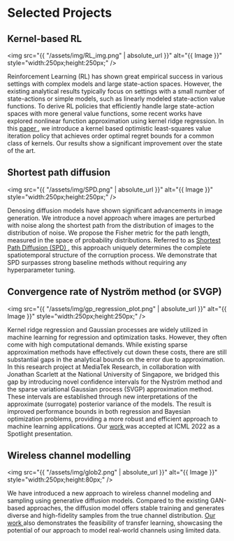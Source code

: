 # Selected Projects


## Kernel-based RL

<img src="{{ "/assets/img/RL_img.png" | absolute_url }}" alt="{{ Image }}"  style="width:250px;height:250px;" />

Reinforcement Learning (RL) has shown great empirical success in various settings with complex models and large state-action spaces. However, the existing analytical results typically focus on settings with a small number of state-actions or simple models, such as linearly modeled state-action value functions. To derive RL policies that efficiently handle large state-action spaces with more general value functions, some recent works have explored nonlinear function approximation using kernel ridge regression. In this <a href="https://arxiv.org/abs/2306.07745" target="_blank" rel="noopener"> paper </a>, we introduce a kernel based optimistic least-squares value iteration policy that achieves order optimal regret bounds for a common class of kernels. Our results show a significant improvement over the state of the art.


## Shortest path diffusion

<img src="{{ "/assets/img/SPD.png" | absolute_url }}" alt="{{ Image }}"  style="width:250px;height:250px;" />

Denosing diffusion models have shown significant advancements in image generation. We introduce a novel approach where images are perturbed with noise along the shortest path from the distribution of images to the distribution of noise. We propose the Fisher metric for the path length, measured in the space of probability distributions. Referred to as <a href="https://arxiv.org/abs/2306.00501" target="_blank" rel="noopener"> Shortest Path Diffusion (SPD) </a>, this approach uniquely determines the complete spatiotemporal structure of the corruption process. We demonstrate that SPD surpasses strong baseline methods without requiring any hyperparameter tuning. 


## Convergence rate of Nyström method (or SVGP)

<img src="{{ "/assets/img/gp_regression_plot.png" | absolute_url }}" alt="{{ Image }}"  style="width:250px;height:250px;" />

Kernel ridge regression and Gaussian processes are widely utilized in machine learning for regression and optimization tasks. However, they often come with high computational demands. While existing sparse approximation methods have effectively cut down these costs, there are still substantial gaps in the analytical bounds on the error due to approximation. In this research project at MediaTek Research, in collaboration with Jonathan Scarlett at the National University of Singapore, we bridged this gap by introducing novel confidence intervals for the Nyström method and the sparse variational Gaussian process (SVGP) approximation method. These intervals are established through new interpretations of the approximate (surrogate) posterior variance of the models. The result is improved performance bounds in both regression and Bayesian optimization problems, providing a more robust and efficient approach to machine learning applications. Our <a href="https://proceedings.mlr.press/v162/vakili22a.html" target="_blank" rel="noopener"> work </a> was accepted at ICML 2022 as a Spotlight presentation. 

## Wireless channel modelling

<img src="{{ "/assets/img/glob2.png" | absolute_url }}" alt="{{ Image }}"  style="width:250px;height:80px;" />

We have introduced a new approach to wireless channel modeling and sampling using generative diffusion models. Compared to the existing GAN-based approaches, the diffusion model offers stable training and generates diverse and high-fidelity samples from the true channel distribution. <a href="https://arxiv.org/abs/2308.05583" target="_blank" rel="noopener"> Our work </a> also demonstrates the feasibility of transfer learning, showcasing the potential of our approach to model real-world channels using limited data.
